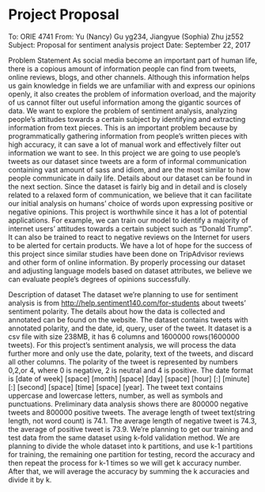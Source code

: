 # Project Proposal 

To: ORIE 4741
From: Yu (Nancy) Gu yg234, Jiangyue (Sophia) Zhu jz552 
Subject: Proposal for sentiment analysis project
Date: September 22, 2017 

Problem Statement 
As social media become an important part of human life, there is a copious amount of information people can find from tweets, online reviews, blogs, and other channels. Although this information helps us gain knowledge in fields we are unfamiliar with and express our opinions openly, it also creates the problem of information overload, and the majority of us cannot filter out useful information among the gigantic sources of data. We want to explore the problem of sentiment analysis, analyzing people’s attitudes towards a certain subject by identifying and extracting information from text pieces. This is an important problem because by programmatically gathering information from people’s written pieces with high accuracy, it can save a lot of manual work and effectively filter out information we want to see. In this project we are going to use people’s tweets as our dataset since tweets are a form of informal communication containing vast amount of sass and idiom, and are the most similar to how people communicate in daily life. Details about our dataset can be found in the next section. Since the dataset is fairly big and in detail and is closely related to a relaxed form of communication, we believe that it can facilitate our initial analysis on humans’ choice of words upon expressing positive or negative opinions. This project is worthwhile since it has a lot of potential applications. For example, we can train our model to identify a majority of internet users’ attitudes towards a certain subject such as “Donald Trump”. It can also be trained to react to negative reviews on the Internet for users to be alerted for certain products. We have a lot of hope for the success of this project since similar studies have been done on TripAdvisor reviews and other form of online information. By properly processing our dataset and adjusting language models based on dataset attributes, we believe we can evaluate people’s degrees of opinions successfully. 

Description of dataset 
The dataset we’re planning to use for sentiment analysis is from http://help.sentiment140.com/for-students about tweets’ sentiment polarity. The details about how the data is collected and annotated can be found on the website. The dataset contains tweets with annotated polarity, and the date, id, query, user of the tweet. It dataset is a csv file with size 238MB, it has 6 columns and 1600000 rows(1600000 tweets). For this project’s sentiment analysis, we will process the data further more and only use the date, polarity, text of the tweets, and discard all other columns. The polarity of the tweet is represented by numbers 0,2,or 4, where 0 is negative, 2 is neutral and 4 is positive. The date format is [date of week] [space] [month] [space] [day] [space] [hour] [:] [minute] [:] [second] [space] [time] [space] [year]. The tweet text contains uppercase and lowercase letters, number, as well as symbols and punctuations. Preliminary data analysis shows there are 800000 negative tweets and 800000 positive tweets. The average length of tweet text(string length, not word count) is 74.1. The average length of negative tweet is 74.3, the average of positive tweet is 73.9. We’re planning to get our training and test data from the same dataset using k-fold validation method. We are planning to divide the whole dataset into k partitions, and use k-1 partitions for training, the remaining one partition for testing, record the accuracy and then repeat the process for k-1 times so we will get k accuracy number. After that, we will average the accuracy by summing the k accuracies and divide it by k.

